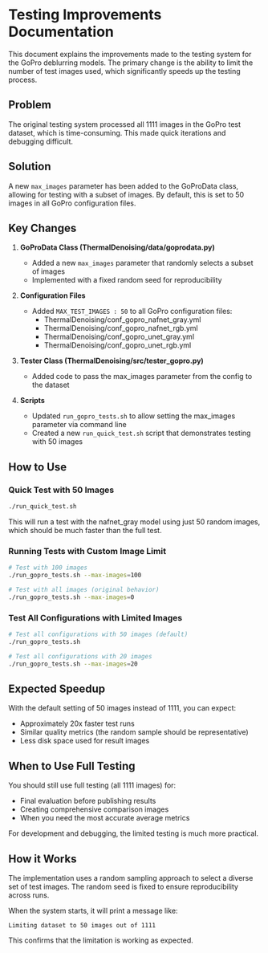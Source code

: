# Testing Improvements Documentation

This document explains the improvements made to the testing system for the GoPro deblurring models. The primary change is the ability to limit the number of test images used, which significantly speeds up the testing process.

## Problem

The original testing system processed all 1111 images in the GoPro test dataset, which is time-consuming. This made quick iterations and debugging difficult.

## Solution

A new `max_images` parameter has been added to the GoProData class, allowing for testing with a subset of images. By default, this is set to 50 images in all GoPro configuration files.

## Key Changes

1. **GoProData Class (ThermalDenoising/data/goprodata.py)**
   - Added a new `max_images` parameter that randomly selects a subset of images
   - Implemented with a fixed random seed for reproducibility

2. **Configuration Files**
   - Added `MAX_TEST_IMAGES : 50` to all GoPro configuration files:
     - ThermalDenoising/conf_gopro_nafnet_gray.yml
     - ThermalDenoising/conf_gopro_nafnet_rgb.yml
     - ThermalDenoising/conf_gopro_unet_gray.yml
     - ThermalDenoising/conf_gopro_unet_rgb.yml

3. **Tester Class (ThermalDenoising/src/tester_gopro.py)**
   - Added code to pass the max_images parameter from the config to the dataset

4. **Scripts**
   - Updated `run_gopro_tests.sh` to allow setting the max_images parameter via command line
   - Created a new `run_quick_test.sh` script that demonstrates testing with 50 images

## How to Use

### Quick Test with 50 Images

```bash
./run_quick_test.sh
```

This will run a test with the nafnet_gray model using just 50 random images, which should be much faster than the full test.

### Running Tests with Custom Image Limit

```bash
# Test with 100 images
./run_gopro_tests.sh --max-images=100

# Test with all images (original behavior)
./run_gopro_tests.sh --max-images=0
```

### Test All Configurations with Limited Images

```bash
# Test all configurations with 50 images (default)
./run_gopro_tests.sh

# Test all configurations with 20 images
./run_gopro_tests.sh --max-images=20
```

## Expected Speedup

With the default setting of 50 images instead of 1111, you can expect:
- Approximately 20x faster test runs
- Similar quality metrics (the random sample should be representative)
- Less disk space used for result images

## When to Use Full Testing

You should still use full testing (all 1111 images) for:
- Final evaluation before publishing results
- Creating comprehensive comparison images
- When you need the most accurate average metrics

For development and debugging, the limited testing is much more practical.

## How it Works

The implementation uses a random sampling approach to select a diverse set of test images. The random seed is fixed to ensure reproducibility across runs.

When the system starts, it will print a message like:
```
Limiting dataset to 50 images out of 1111
```

This confirms that the limitation is working as expected.
